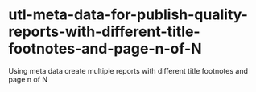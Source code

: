 # utl-meta-data-for-publish-quality-reports-with-different-title-footnotes-and-page-n-of-N
Using meta data create multiple reports with different title footnotes and page n of N
